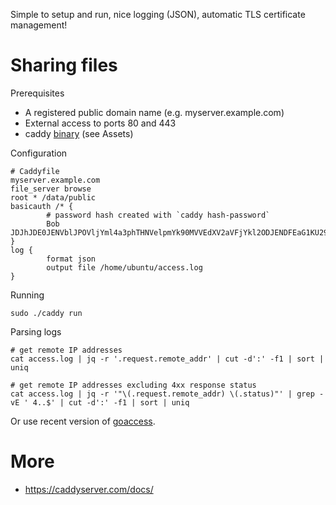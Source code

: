 Simple to setup and run, nice logging (JSON), automatic TLS certificate management!

# Sharing files

Prerequisites

* A registered public domain name (e.g. myserver.example.com)
* External access to ports 80 and 443
* caddy [binary](https://github.com/caddyserver/caddy/releases) (see Assets)

Configuration

```
# Caddyfile
myserver.example.com
file_server browse
root * /data/public
basicauth /* {
        # password hash created with `caddy hash-password`
        Bob JDJhJDE0JENVblJPOVljYml4a3phTHNVelpmYk90MVVEdXV2aVFjYkl2ODJENDFEaG1KU29TRGNCUHp5
}
log {
        format json
        output file /home/ubuntu/access.log
}
```

Running

```
sudo ./caddy run
```

Parsing logs

```
# get remote IP addresses
cat access.log | jq -r '.request.remote_addr' | cut -d':' -f1 | sort | uniq

# get remote IP addresses excluding 4xx response status 
cat access.log | jq -r '"\(.request.remote_addr) \(.status)"' | grep -vE ' 4..$' | cut -d':' -f1 | sort | uniq
```

Or use recent version of [goaccess](https://goaccess.io/).

# More

* https://caddyserver.com/docs/
